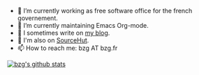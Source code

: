 - 🧢 I’m currently working as free software office for the french governement.
- 🌱 I’m currently maintaining Emacs Org-mode.
- 🤔 I sometimes write on [my blog](https://bzg.fr/en/). 
- 🔭 I'm also on [SourceHut](https://git.sr.ht/~bzg/).
- 📫 How to reach me: bzg AT bzg.fr

[![bzg's github stats](https://github-readme-stats.vercel.app/api?username=bzg)](https://github.com/bzg/github-readme-stats)
